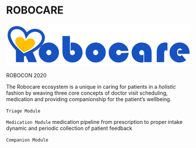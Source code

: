 # ROBOCARE
![Robocare_logo](Robocare_name_logo_blue.PNG)

ROBOCON 2020

The Robocare ecosystem is a unique in caring for patients in a _holistic_ fashion by weaving three core concepts of doctor visit scheduling, medication and providing companionship for the patient’s wellbeing.

`Triage Module` 

`Medication Module`
medication pipeline from prescription to proper intake
dynamic and periodic collection of patient feedback

`Companion Module`

